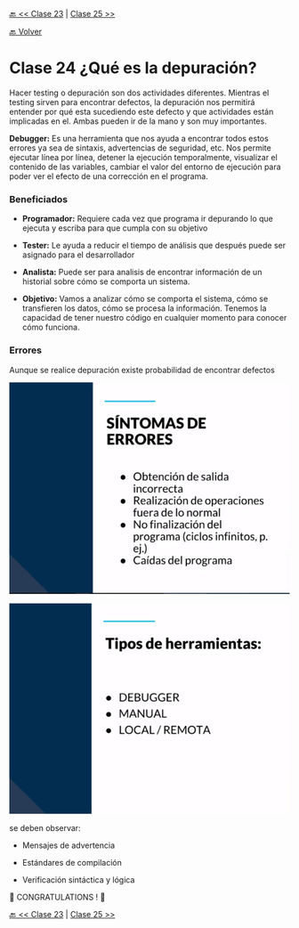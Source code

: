 [🔙 << Clase 23](../23_Class/23_Class.md) | [Clase 25 >>](../25_Class/25_Class.md)

[🔙 Volver](../README.md)

# Clase 24 ¿Qué es la depuración?

Hacer testing o depuración son dos actividades diferentes. Mientras el testing sirven para encontrar defectos, la depuración nos permitirá entender por qué esta sucediendo este defecto y que actividades están implicadas en el. Ambas pueden ir de la mano y son muy importantes.

**Debugger:** Es una herramienta que nos ayuda a encontrar todos estos errores ya sea de sintaxis, advertencias de seguridad, etc. Nos permite ejecutar línea por línea, detener la ejecución temporalmente, visualizar el contenido de las variables, cambiar el valor del entorno de ejecución para poder ver el efecto de una corrección en el programa.

### Beneficiados

- **Programador:** Requiere cada vez que programa ir depurando lo que ejecuta y escriba para que cumpla con su objetivo

- **Tester:** Le ayuda a reducir el tiempo de análisis que después puede ser asignado para el desarrollador

- **Analista:** Puede ser para analisis de encontrar información de un historial sobre cómo se comporta un sistema.

- **Objetivo:** Vamos a analizar cómo se comporta el sistema, cómo se transfieren los datos, cómo se procesa la información. Tenemos la capacidad de tener nuestro código en cualquier momento para conocer cómo funciona.

### Errores

Aunque se realice depuración existe probabilidad de encontrar defectos

![assets/img58.png](../assets/img58.png)

![assets/img59.png](../assets/img59.png)

se deben observar:

- Mensajes de advertencia

- Estándares de compilación

- Verificación sintáctica y lógica

🎉 CONGRATULATIONS ! 🎉

[🔙 << Clase 23](../23_Class/23_Class.md) | [Clase 25 >>](../25_Class/25_Class.md)

